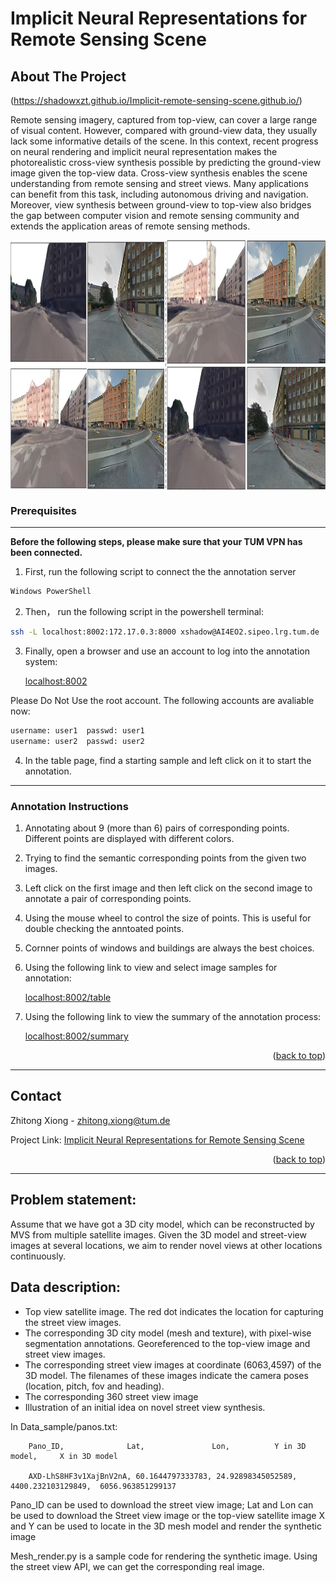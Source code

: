 # Implicit Neural Representations for Remote Sensing Scene

<!-- ABOUT THE PROJECT -->
## About The Project
(https://shadowxzt.github.io/Implicit-remote-sensing-scene.github.io/)

Remote sensing imagery, captured from top-view, can cover a large range of visual content. However, compared with ground-view data, they usually lack some informative details of the scene. In this context, recent progress on neural rendering and implicit neural representation makes the photorealistic cross-view synthesis possible by predicting the ground-view image given the top-view data. Cross-view synthesis enables the scene understanding from remote sensing and street views. Many applications can benefit from this task, including autonomous driving and navigation. Moreover, view synthesis between ground-view to top-view also bridges the gap between computer vision and remote sensing community and extends the application areas of remote sensing methods.


<div  align="center">    
 <img src="img/samples.png" width = "1200" height = "400" alt="example" align=center />
</div>

### Prerequisites
-----------------------------------------------------------------------------------------
**Before the following steps, please make sure that your TUM VPN has been connected.**

1. First, run the following script to connect the the annotation server
  ```sh
  Windows PowerShell
  ```
  
2. Then， run the following script in the powershell terminal:
 ```sh
 ssh -L localhost:8002:172.17.0.3:8000 xshadow@AI4EO2.sipeo.lrg.tum.de
 ```
3. Finally, open a browser and use an account to log into the annotation system:
 
   [localhost:8002](http://localhost:8002)
 
  Please Do Not Use the root account.
  The following accounts are avaliable now:
  ```python
  username: user1  passwd: user1
  username: user2  passwd: user2
  ```
4. In the table page, find a starting sample and left click on it to start the annotation.
-----------------------------------------------------------------------------------------
### Annotation Instructions
1. Annotating about 9 (more than 6) pairs of corresponding points. Different points are displayed with different colors.
2. Trying to find the semantic corresponding points from the given two images.
3. Left click on the first image and then left click on the second image to annotate a pair of corresponding points.
4. Using the mouse wheel to control the size of points. This is useful for double checking the anntoated points.
5. Cornner points of windows and buildings are always the best choices.
6. Using the following link to view and select image samples for annotation:

   [localhost:8002/table](http://localhost:8002/table)

3. Using the following link to view the summary of the annotation process:

   [localhost:8002/summary](http://localhost:8002/summary)


<p align="right">(<a href="#top">back to top</a>)</p>

-----------------------------------------------------------------------------------------
<!-- CONTACT -->
## Contact

Zhitong Xiong - zhitong.xiong@tum.de

Project Link: [Implicit Neural Representations for Remote Sensing Scene]([https://github.com/your_username/repo_name](https://shadowxzt.github.io/Implicit-remote-sensing-scene.github.io/))

<p align="right">(<a href="#top">back to top</a>)</p>


-----------------------------------------------------------------------------------------
## Problem statement:
Assume that we have got a 3D city model, which can be reconstructed by MVS from multiple satellite images. Given the 3D model and street-view images at several locations, we aim to render novel views at other locations continuously.

## Data description:
*	Top view satellite image. The red dot indicates the location for capturing the street view images.
*	The corresponding 3D city model (mesh and texture), with pixel-wise segmentation annotations. Georeferenced to the top-view image and street view images.
*	The corresponding street view images at coordinate (6063,4597) of the 3D model. The filenames of these images indicate the camera poses (location, pitch, fov and heading). 
*	The corresponding 360 street view image
*	Illustration of an initial idea on novel street view synthesis.

In Data_sample/panos.txt:

        Pano_ID,              Lat,               Lon,          Y in 3D model,     X in 3D model
  
        AXD-LhS8HF3v1XajBnV2nA, 60.1644797333783, 24.92898345052589, 4400.232103129849,  6056.963851299137

Pano_ID can be used to download the street view image;
Lat and Lon can be used to download the Street view image or the top-view satellite image
X and Y can be used to locate in the 3D mesh model and render the synthetic image

Mesh_render.py is a sample code for rendering the synthetic image. Using the street view API, we can get the corresponding real image.


